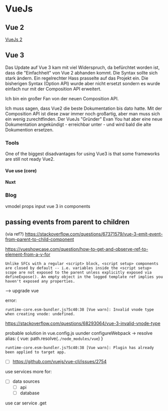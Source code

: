 # VueJs

## Vue 2
[VueJs 2](https://vuejs.org/)
## Vue 3
Das Update auf Vue 3 kam mit viel Widerspruch, da befürchtet worden ist, dass die "Einfachheit" von Vue 2 abhanden kommt. Die Syntax sollte sich stark ändern. Ein regelrechter Hass prasselte auf das Projekt ein. Die bisherigen Syntax (Option API) wurde aber nicht ersetzt sondern es wurde einfach nur mit der Composition API erweitert. 

Ich bin ein großer Fan von der neuen Composition API. 

Ich muss sagen, dass Vue2 die beste Dokumentation bis dato hatte. Mit der Composition API ist diese zwar immer noch großartig, aber man muss sich ein wenig zurechtfinden. Der VueJs "Gründer" Evan You hat aber eine neue Dokumentation angekündigt - erreichbar unter -  und wird bald die alte Dokumention ersetzen.


### Tools
One of the biggest disadvantages for using Vue3 is that some frameworks are still not ready Vue2. 

#### Vue use (core)

#### Nuxt



### Blog
vmodel props input vue 3 in components


## passing events from parent to children

(via ref?)
https://stackoverflow.com/questions/67371579/vue-3-emit-event-from-parent-to-child-component


https://vueshowcase.com/question/how-to-get-and-observe-ref-to-element-from-a-v-for

```
Unlike SFCs with a regular <script> block, <script setup> components are closed by default -- i.e. variables inside the <script setup> scope are not exposed to the parent unless explicitly exposed via defineExpose(). An empty object in the logged template ref implies you haven't exposed any properties.
```

--> upgrade vue

error:
```
runtime-core.esm-bundler.js?5c40:38 [Vue warn]: Invalid vnode type when creating vnode: undefined. 
```
https://stackoverflow.com/questions/68293064/vue-3-invalid-vnode-type

probable solution in vue.config.js uunder configureWebpack -> resolve 
            alias: {
                vue: path.resolve(`./node_modules/vue`)
            }

```
runtime-core.esm-bundler.js?5c40:38 [Vue warn]: Plugin has already been applied to target app.
```


- [ ] https://github.com/vuejs/vue-cli/issues/2754

use services more for:
- [ ] data sources
    - [ ] api 
    - [ ] database

use car service .get